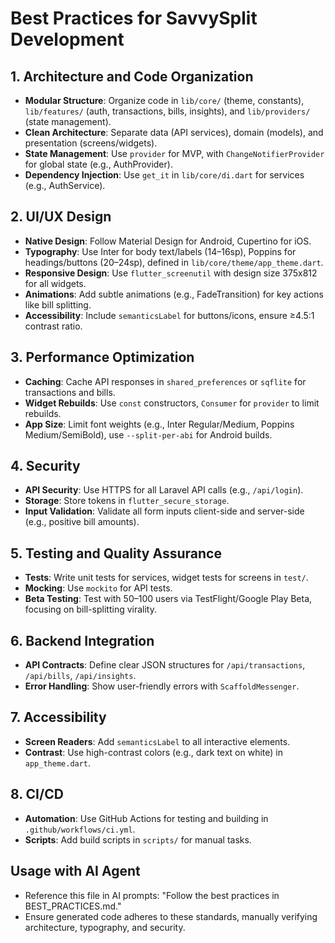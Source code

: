 # Best Practices for SavvySplit Development

## 1. Architecture and Code Organization
- **Modular Structure**: Organize code in `lib/core/` (theme, constants), `lib/features/` (auth, transactions, bills, insights), and `lib/providers/` (state management).
- **Clean Architecture**: Separate data (API services), domain (models), and presentation (screens/widgets).
- **State Management**: Use `provider` for MVP, with `ChangeNotifierProvider` for global state (e.g., AuthProvider).
- **Dependency Injection**: Use `get_it` in `lib/core/di.dart` for services (e.g., AuthService).

## 2. UI/UX Design
- **Native Design**: Follow Material Design for Android, Cupertino for iOS.
- **Typography**: Use Inter for body text/labels (14–16sp), Poppins for headings/buttons (20–24sp), defined in `lib/core/theme/app_theme.dart`.
- **Responsive Design**: Use `flutter_screenutil` with design size 375x812 for all widgets.
- **Animations**: Add subtle animations (e.g., FadeTransition) for key actions like bill splitting.
- **Accessibility**: Include `semanticsLabel` for buttons/icons, ensure ≥4.5:1 contrast ratio.

## 3. Performance Optimization
- **Caching**: Cache API responses in `shared_preferences` or `sqflite` for transactions and bills.
- **Widget Rebuilds**: Use `const` constructors, `Consumer` for `provider` to limit rebuilds.
- **App Size**: Limit font weights (e.g., Inter Regular/Medium, Poppins Medium/SemiBold), use `--split-per-abi` for Android builds.

## 4. Security
- **API Security**: Use HTTPS for all Laravel API calls (e.g., `/api/login`).
- **Storage**: Store tokens in `flutter_secure_storage`.
- **Input Validation**: Validate all form inputs client-side and server-side (e.g., positive bill amounts).

## 5. Testing and Quality Assurance
- **Tests**: Write unit tests for services, widget tests for screens in `test/`.
- **Mocking**: Use `mockito` for API tests.
- **Beta Testing**: Test with 50–100 users via TestFlight/Google Play Beta, focusing on bill-splitting virality.

## 6. Backend Integration
- **API Contracts**: Define clear JSON structures for `/api/transactions`, `/api/bills`, `/api/insights`.
- **Error Handling**: Show user-friendly errors with `ScaffoldMessenger`.

## 7. Accessibility
- **Screen Readers**: Add `semanticsLabel` to all interactive elements.
- **Contrast**: Use high-contrast colors (e.g., dark text on white) in `app_theme.dart`.

## 8. CI/CD
- **Automation**: Use GitHub Actions for testing and building in `.github/workflows/ci.yml`.
- **Scripts**: Add build scripts in `scripts/` for manual tasks.

## Usage with AI Agent
- Reference this file in AI prompts: "Follow the best practices in BEST_PRACTICES.md."
- Ensure generated code adheres to these standards, manually verifying architecture, typography, and security.